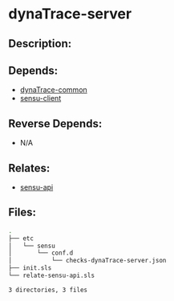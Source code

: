 # dynaTrace-server

## Description:



## Depends:

  -  [dynaTrace-common](/salt/dynaTrace-common)
  -  [sensu-client](/salt/sensu-client)

## Reverse Depends:

  -  N/A

## Relates:

  -  [sensu-api](/salt/sensu-api)

## Files:

```bash
.
├── etc
│   └── sensu
│       └── conf.d
│           └── checks-dynaTrace-server.json
├── init.sls
└── relate-sensu-api.sls

3 directories, 3 files
```
